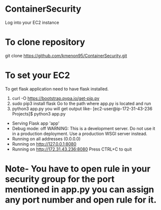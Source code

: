 # ContainerSecurity
Log into your EC2 instance 
# To clone repository
git clone https://github.com/kmenon95/ContainerSecurity.git	
# To set your EC2
To get flask application need to have flask installed.
1. curl -O https://bootstrap.pypa.io/get-pip.py
2. sudo pip3 install flask
Go to the path where app.py is located and run 
3. python3 app.py
you will get output like-
[ec2-user@ip-172-31-43-236 Projects]$ python3 app.py
 * Serving Flask app 'app'
 * Debug mode: off
WARNING: This is a development server. Do not use it in a production deployment. Use a production WSGI server instead.
 * Running on all addresses (0.0.0.0)
 * Running on http://127.0.0.1:8080
 * Running on http://172.31.43.236:8080
Press CTRL+C to quit
# Note- You have to open rule in your security group for the port mentioned in app.py you can assign any port number and open rule for it.
